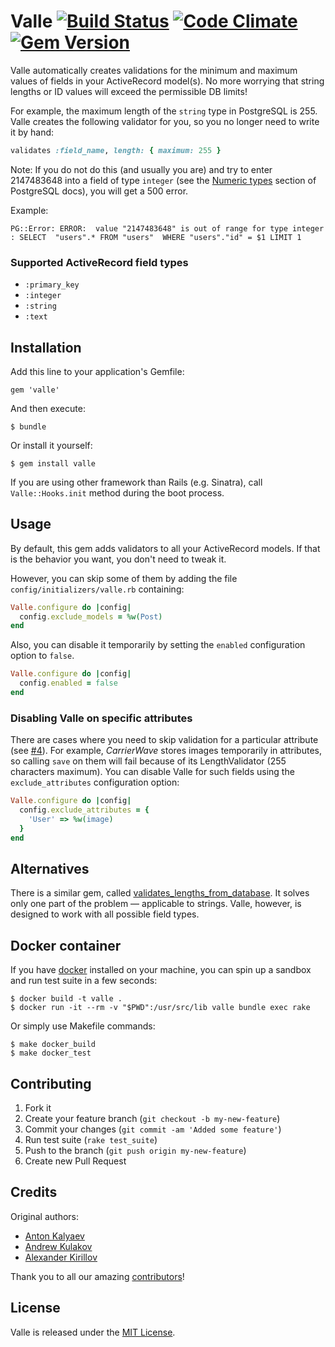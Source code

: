# Valle [![Build Status](https://travis-ci.org/akalyaev/valle.svg?branch=master)](https://travis-ci.org/akalyaev/valle) [![Code Climate](https://codeclimate.com/github/akalyaev/valle/badges/gpa.svg)](https://codeclimate.com/github/akalyaev/valle) [![Gem Version](https://badge.fury.io/rb/valle.svg)](https://badge.fury.io/rb/valle)

Valle automatically creates validations for the minimum and maximum values of fields in your ActiveRecord model(s). No more worrying that string lengths or ID values will exceed the permissible DB limits!

For example, the maximum length of the `string` type in PostgreSQL is 255. Valle creates the following validator for you, so you no longer need to write it by hand:

```ruby
validates :field_name, length: { maximum: 255 }
```

Note: If you do not do this (and usually you are) and try to enter 2147483648 into a field of type `integer` (see the [Numeric types](http://www.postgresql.org/docs/9.2/static/datatype-numeric.html) section of PostgreSQL docs), you will get a 500 error.

Example:

    PG::Error: ERROR:  value "2147483648" is out of range for type integer
    : SELECT  "users".* FROM "users"  WHERE "users"."id" = $1 LIMIT 1

### Supported ActiveRecord field types

- `:primary_key`
- `:integer`
- `:string`
- `:text`

## Installation

Add this line to your application's Gemfile:

    gem 'valle'

And then execute:

    $ bundle

Or install it yourself:

    $ gem install valle

If you are using other framework than Rails (e.g. Sinatra), call `Valle::Hooks.init` method during the boot process.

## Usage

By default, this gem adds validators to all your ActiveRecord models. If that is the behavior you want, you don't need to tweak it.

However, you can skip some of them by adding the file `config/initializers/valle.rb` containing:

```ruby
Valle.configure do |config|
  config.exclude_models = %w(Post)
end
```

Also, you can disable it temporarily by setting the `enabled` configuration option to `false`.

```ruby
Valle.configure do |config|
  config.enabled = false
end
```

### Disabling Valle on specific attributes

There are cases where you need to skip validation for a particular attribute (see [#4](https://github.com/kaize/valle/issues/4)). For example, *CarrierWave* stores images temporarily in attributes, so calling `save` on them will fail because of its LengthValidator (255 characters maximum). You can disable Valle for such fields using the `exclude_attributes` configuration option:

```ruby
Valle.configure do |config|
  config.exclude_attributes = {
    'User' => %w(image)
  }
end
```

## Alternatives

There is a similar gem, called [validates_lengths_from_database](http://github.com/rubiety/validates_lengths_from_database). It solves only one part of the problem — applicable to strings. Valle, however, is designed to work with all possible field types.

## Docker container

If you have [docker](http://www.docker.com/) installed on your machine, you can
spin up a sandbox and run test suite in a few seconds:

```
$ docker build -t valle .
$ docker run -it --rm -v "$PWD":/usr/src/lib valle bundle exec rake
```

Or simply use Makefile commands:

```
$ make docker_build
$ make docker_test
```

## Contributing

1. Fork it
2. Create your feature branch (`git checkout -b my-new-feature`)
3. Commit your changes (`git commit -am 'Added some feature'`)
4. Run test suite (`rake test_suite`)
5. Push to the branch (`git push origin my-new-feature`)
6. Create new Pull Request

## Credits

Original authors:

- [Anton Kalyaev](http://github.com/akalyaev)
- [Andrew Kulakov](http://github.com/Andrew8xx8)
- [Alexander Kirillov](http://github.com/saratovsource)

Thank you to all our amazing [contributors](http://github.com/kaize/valle/contributors)!

## License

Valle is released under the [MIT License](http://www.opensource.org/licenses/MIT).
